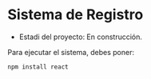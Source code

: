<h1> Sistema de Registro</h1>

- Estadi del proyecto: En construcción.

Para ejecutar el sistema, debes poner:

```npm install react```
